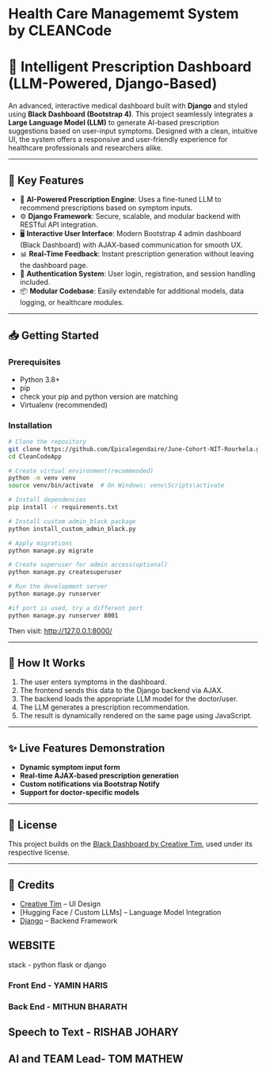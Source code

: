 # Health Care Managememt System by CLEANCode

# 🧠 Intelligent Prescription Dashboard (LLM-Powered, Django-Based)

An advanced, interactive medical dashboard built with **Django** and styled using **Black Dashboard (Bootstrap 4)**. This project seamlessly integrates a **Large Language Model (LLM)** to generate AI-based prescription suggestions based on user-input symptoms. Designed with a clean, intuitive UI, the system offers a responsive and user-friendly experience for healthcare professionals and researchers alike.

---

## 🚀 Key Features

- 🔬 **AI-Powered Prescription Engine**: Uses a fine-tuned LLM to recommend prescriptions based on symptom inputs.
- ⚙️ **Django Framework**: Secure, scalable, and modular backend with RESTful API integration.
- 🖥️ **Interactive User Interface**: Modern Bootstrap 4 admin dashboard (Black Dashboard) with AJAX-based communication for smooth UX.
- 📊 **Real-Time Feedback**: Instant prescription generation without leaving the dashboard page.
- 🔐 **Authentication System**: User login, registration, and session handling included.
- 📦 **Modular Codebase**: Easily extendable for additional models, data logging, or healthcare modules.

---

## 📥 Getting Started

### Prerequisites

- Python 3.8+
- pip
- check your pip and python version are matching
- Virtualenv (recommended)

### Installation

```bash
# Clone the repository
git clone https://github.com/Epicalegendaire/June-Cohort-NIT-Rourkela.git
cd CleanCodeApp

# Create virtual environment(recommended)
python -m venv venv
source venv/bin/activate  # On Windows: venv\Scripts\activate

# Install dependencies
pip install -r requirements.txt

# Install custom admin_black package
python install_custom_admin_black.py

# Apply migrations
python manage.py migrate

# Create superuser for admin access(optional)
python manage.py createsuperuser

# Run the development server
python manage.py runserver

#if port is used, try a different port
python manage.py runserver 8001
```

Then visit: http://127.0.0.1:8000/

---

## 🧠 How It Works

1. The user enters symptoms in the dashboard.
2. The frontend sends this data to the Django backend via AJAX.
3. The backend loads the appropriate LLM model for the doctor/user.
4. The LLM generates a prescription recommendation.
5. The result is dynamically rendered on the same page using JavaScript.

---

## ✨ Live Features Demonstration

- **Dynamic symptom input form**
- **Real-time AJAX-based prescription generation**
- **Custom notifications via Bootstrap Notify**
- **Support for doctor-specific models**

---


## 📄 License

This project builds on the [Black Dashboard by Creative Tim](https://www.creative-tim.com/product/black-dashboard), used under its respective license.

---

## 🤝 Credits

- [Creative Tim](https://www.creative-tim.com/) – UI Design
- [Hugging Face / Custom LLMs] – Language Model Integration
- [Django](https://www.djangoproject.com/) – Backend Framework

## WEBSITE

stack - python flask or django

### Front End - YAMIN HARIS

### Back End - MITHUN BHARATH

## Speech to Text - RISHAB JOHARY

## AI and TEAM Lead- TOM MATHEW
